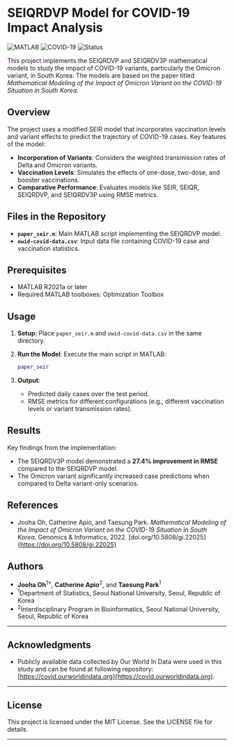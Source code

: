 
# SEIQRDVP Model for COVID-19 Impact Analysis

![MATLAB](https://img.shields.io/badge/MATLAB-R2021a-orange)
![COVID-19](https://img.shields.io/badge/COVID--19-SEIQRDVP%20Model-green)
![Status](https://img.shields.io/badge/Status-Active-brightgreen)

This project implements the SEIQRDVP and SEIQRDV3P mathematical models to study the impact of COVID-19 variants, particularly the Omicron variant, in South Korea. The models are based on the paper titled *Mathematical Modeling of the Impact of Omicron Variant on the COVID-19 Situation in South Korea*.

## Overview

The project uses a modified SEIR model that incorporates vaccination levels and variant effects to predict the trajectory of COVID-19 cases. Key features of the model:
- **Incorporation of Variants**: Considers the weighted transmission rates of Delta and Omicron variants.
- **Vaccination Levels**: Simulates the effects of one-dose, two-dose, and booster vaccinations.
- **Comparative Performance**: Evaluates models like SEIR, SEIQR, SEIQRDVP, and SEIQRDV3P using RMSE metrics.

## Files in the Repository

- **`paper_seir.m`**: Main MATLAB script implementing the SEIQRDVP model.
- **`owid-covid-data.csv`**: Input data file containing COVID-19 case and vaccination statistics.

## Prerequisites

- MATLAB R2021a or later
- Required MATLAB toolboxes: Optimization Toolbox

## Usage

1. **Setup**:
   Place `paper_seir.m` and `owid-covid-data.csv` in the same directory.

2. **Run the Model**:
   Execute the main script in MATLAB:
   ```matlab
   paper_seir
   ```

3. **Output**:
   - Predicted daily cases over the test period.
   - RMSE metrics for different configurations (e.g., different vaccination levels or variant transmission rates).

## Results

Key findings from the implementation:
- The SEIQRDV3P model demonstrated a **27.4% improvement in RMSE** compared to the SEIQRDVP model.
- The Omicron variant significantly increased case predictions when compared to Delta variant-only scenarios.

## References

- Jooha Oh, Catherine Apio, and Taesung Park. *Mathematical Modeling of the Impact of Omicron Variant on the COVID-19 Situation in South Korea*. Genomics & Informatics, 2022. [doi.org/10.5808/gi.22025]{https://doi.org/10.5808/gi.22025}

## Authors

- **Jooha Oh**<sup>1*</sup>, **Catherine Apio**<sup>2</sup>, and **Taesung Park**<sup>1</sup>
- <sup>1</sup>Department of Statistics, Seoul National University, Seoul, Republic of Korea
- <sup>2</sup>Interdisciplinary Program in Bioinformatics, Seoul National University, Seoul, Republic of Korea



---

## Acknowledgments

- Publicly available data collected by Our World In Data were used in this study and can be found at following repository: [https://covid.ourworldindata.org]{https://covid.ourworldindata.org}.

---

## License

This project is licensed under the MIT License. See the LICENSE file for details.


---
